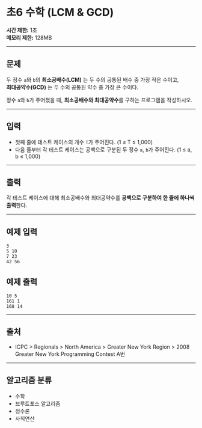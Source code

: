 # 초6 수학 (LCM & GCD)

**시간 제한:** 1초  
**메모리 제한:** 128MB  

---

## 문제

두 정수 `a`와 `b`의 **최소공배수(LCM)** 는 두 수의 공통된 배수 중 가장 작은 수이고,  
**최대공약수(GCD)** 는 두 수의 공통된 약수 중 가장 큰 수이다.

정수 `a`와 `b`가 주어졌을 때, **최소공배수와 최대공약수**를 구하는 프로그램을 작성하시오.

---

## 입력

- 첫째 줄에 테스트 케이스의 개수 `T`가 주어진다. (1 ≤ T ≤ 1,000)
- 다음 줄부터 각 테스트 케이스는 공백으로 구분된 두 정수 `a`, `b`가 주어진다. (1 ≤ a, b ≤ 1,000)

---

## 출력

각 테스트 케이스에 대해 최소공배수와 최대공약수를 **공백으로 구분하여 한 줄에 하나씩 출력**한다.

---

## 예제 입력
```
3
5 10
7 23
42 56
```

## 예제 출력
```
10 5
161 1
168 14
```

---

## 출처

- ICPC > Regionals > North America > Greater New York Region > 2008 Greater New York Programming Contest A번

---

## 알고리즘 분류

- 수학  
- 브루트포스 알고리즘  
- 정수론  
- 사칙연산
